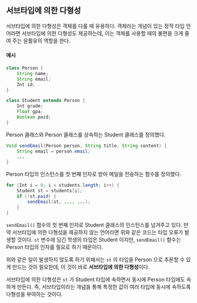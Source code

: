 ## 서브타입에 의한 다형성

서브타입에 의한 다형성은 객체를 다룰 때 유용하다.
객체라는 개념이 있는 정적 타입 언어라면 서브타입에 의한 다형성도 제공하는데, 이는 객체를 사용할 때의 불편을 크게 줄여 주는 윤활유의 역할을 한다.

#### 예시

```java
class Person {
	String name;
	String email;
	Int id;
}

class Student extends Person {
	Int grade;
	Float gpa;
	Boolean paid;
}
```

Person 클래스와 Person 클래스를 상속하는 Student 클래스를 정의했다.

```java
Void sendEmail(Person person, String title, String content) {
	String email = person.email;
	...
}
```

Person 타입의 인스턴스를 첫 번째 인자로 받아 메일을 전송하는 함수를 정의했다.

```java
for (Int i = 0; i < students.length; i++) {
	Student st = students[i];
	if (!st.paid) {
		sendEmail(st, ..., ...);
	}
}
```

`sendEmail()` 함수의 첫 번째 인자로 Student 클래스의 인스턴스를 넘겨주고 있다.
만약 서브타입에 의한 다형성을 제공하지 않는 언어라면 위와 같은 코드는 타입 오류가 발생할 것이다.
`st` 변수에 담긴 학생의 타입은 Student 이지만, `sendEmail()` 함수는 Person 타입의 인자를 필요로 하기 때문이다.

위와 같은 일이 발생하지 않도록 하기 위해서는 `st` 의 타입을 Person 으로 추론할 수 있게 만드는 것이 필요한데, 이 것이 바로 **서브타입에 의한 다형성**이다.

서브타입에 의한 다형성은 `st` 가 Student 타입에 속하면서 동시에 Person 타입에도 속하게 만든다.
즉, 서브타입이라는 개념을 통해 특정한 값이 여러 타입에 동시에 속하도록 다형성을 부여하는 것이다.